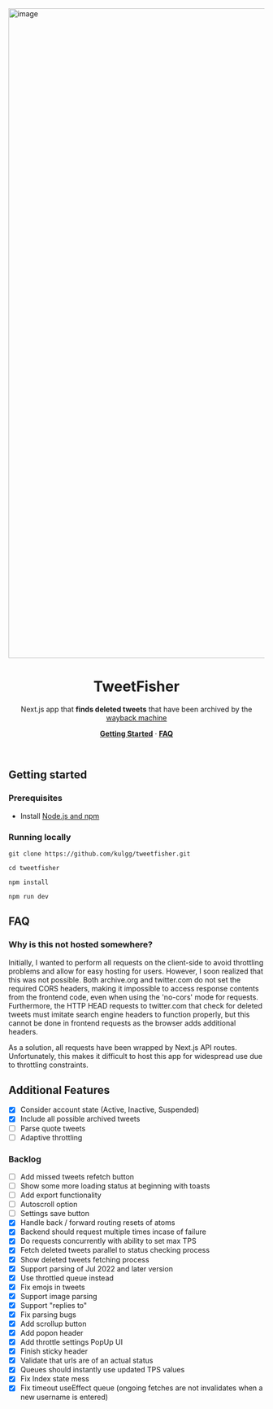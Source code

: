 <img width="1277" alt="image" src="https://github.com/kulgg/tweetfisher/blob/main/public/hero.gif?raw=true">

<h1 align="center">TweetFisher</h1>

<p align="center">
    Next.js app that <b>finds deleted tweets</b> that have been archived by the <a href="https://web.archive.org/">wayback machine</a>
</p>

<p align="center">
  <a href="#getting-started"><strong>Getting Started</strong></a> ·
  <a href="#faq"><strong>FAQ</strong></a>
</p>
<br/>

## Getting started

### Prerequisites

- Install [Node.js and npm](https://nodejs.org/en/download/)

### Running locally

```
git clone https://github.com/kulgg/tweetfisher.git
```

```
cd tweetfisher
```

```
npm install
```

```
npm run dev
```

## FAQ

### Why is this not hosted somewhere?

Initially, I wanted to perform all requests on the client-side to avoid throttling problems and allow for easy hosting for users. However, I soon realized that this was not possible. Both archive.org and twitter.com do not set the required CORS headers, making it impossible to access response contents from the frontend code, even when using the 'no-cors' mode for requests. Furthermore, the HTTP HEAD requests to twitter.com that check for deleted tweets must imitate search engine headers to function properly, but this cannot be done in frontend requests as the browser adds additional headers.

As a solution, all requests have been wrapped by Next.js API routes. Unfortunately, this makes it difficult to host this app for widespread use due to throttling constraints.

## Additional Features

- [x] Consider account state (Active, Inactive, Suspended)
- [x] Include all possible archived tweets
- [ ] Parse quote tweets
- [ ] Adaptive throttling

### Backlog

- [ ] Add missed tweets refetch button
- [ ] Show some more loading status at beginning with toasts
- [ ] Add export functionality
- [ ] Autoscroll option
- [ ] Settings save button
- [x] Handle back / forward routing resets of atoms
- [x] Backend should request multiple times incase of failure
- [x] Do requests concurrently with ability to set max TPS
- [x] Fetch deleted tweets parallel to status checking process
- [x] Show deleted tweets fetching process
- [x] Support parsing of Jul 2022 and later version
- [x] Use throttled queue instead
- [x] Fix emojs in tweets
- [x] Support image parsing
- [x] Support "replies to"
- [x] Fix parsing bugs
- [x] Add scrollup button
- [x] Add popon header
- [x] Add throttle settings PopUp UI
- [x] Finish sticky header
- [x] Validate that urls are of an actual status
- [x] Queues should instantly use updated TPS values
- [x] Fix Index state mess
- [x] Fix timeout useEffect queue (ongoing fetches are not invalidates when a new username is entered)
